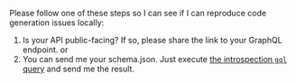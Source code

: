 Please follow one of these steps so I can see if I can reproduce code generation issues locally:

1. Is your API public-facing? If so, please share the link to your GraphQL endpoint.
   or
2. You can send me your schema.json. Just execute [the introspection `gql` query](https://raw.githubusercontent.com/dillonkearns/elm-graphql/master/docs/introspection-query.gql) and send me the result.

